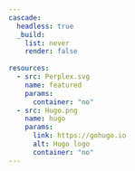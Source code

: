 ```yaml
---
cascade:
  headless: true
  _build: 
    list: never
    render: false
    
resources:
  - src: Perplex.svg
    name: featured
    params:
      container: "no"
  - src: Hugo.png
    name: hugo
    params:
      link: https://gohugo.io
      alt: Hugo logo
      container: "no"
---
```

